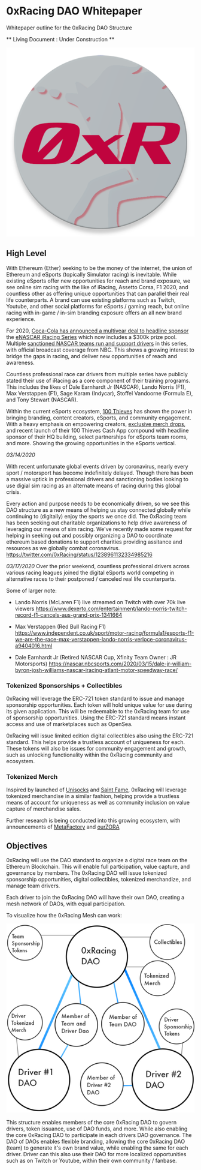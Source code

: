 # 0xRacing DAO Whitepaper
Whitepaper outline for the 0xRacing DAO Structure 

** Living Document : Under Construction **

![0xRacing Logo](https://github.com/0xRacing/Branding/blob/master/ic_oxr.png?raw=true)

## High Level
With Ethereum (Ether) seeking to be the money of the internet, the union of Ethereum and eSports (topically Simulator racing) is inevitable. While existing eSports offer new opportunities for reach and brand exposure, we see online sim racing with the like of iRacing, Assetto Corsa, F1 2020, and countless other as offering unique opportunities that can parallel their real life counterparts. A brand can use existing platforms such as Twitch, Youtube, and other social platforms for eSports / gaming reach, but online racing with in-game / in-sim branding exposure offers an all new brand experience. 

For 2020, [Coca-Cola has announced a multiyear deal to headline sponsor](https://www.nascar.com/news-media/2020/02/05/enascar-iracing-competition-refreshed-by-coca-cola-beginning-in-2020/) the [eNASCAR iRacing Series](https://www.iracing.com/enascar-coca-cola-iracing-series/) which now includes a $300k prize pool. Multiple [sanctioned NASCAR teams run and support drivers](https://www.nascar.com/news-media/2019/12/19/2020-enascar-iracing-world-championship-series-teams-drivers/) in this series, with official broadcast coverage from NBC. This shows a growing interest to bridge the gaps in racing, and deliver new opportunities of reach and awareness. 

Countless professional race car drivers from multiple series have publicly stated their use of iRacing as a core component of their training programs. This includes the likes of Dale Earnhardt Jr (NASCAR), Lando Norris (F1), Max Verstappen (F1), Sage Karam (Indycar), Stoffel Vandoorne (Formula E), and Tony Stewart (NASCAR).

Within the current eSports ecosystem, [100 Thieves](https://100thieves.com/) has shown the power in bringing branding, content creators, eSports, and community engagement. With a heavy emphasis on empowering creators, [exclusive merch drops](https://100thieves.com/blogs/lookbooks/numbers-collection), and recent launch of their 100 Thieves Cash App compound with headline sponsor of their HQ building, select partnerships for eSports team rooms, and more. Showing the growing opportunities in the eSports vertical.

*03/14/2020*

With recent unfortunate global events driven by coronavirus, nearly every sport / motorsport has become indefinitely delayed. Though there has been a massive uptick in professional drivers and sanctioning bodies looking to use digial sim racing as an alternate means of racing during this global crisis. 

Every action and purpose needs to be economically driven, so we see this DAO structure as a new means of helping us stay connected globally while continuing to (digitally) enjoy the sports we once did. The 0xRacing team has been seeking out charitable organizations to help drive awareness of leveraging our means of sim racing. We've recently made some request for helping in seeking out and possibly organizing a DAO to coordinate ethereum based donations to support charities providing assitance and resources as we globally combat coronavirus. https://twitter.com/0xRacing/status/1238961132334985216

*03/17/2020*
Over the prior weekend, countless professional drivers across various racing leagues joined the digital eSports world competing in alternative races to their postponed / canceled real life counterparts. 

Some of larger note: 

- Lando Norris (McLaren F1) live streamed on Twitch with over 70k live viewers https://www.dexerto.com/entertainment/lando-norris-twitch-record-f1-cancels-aus-grand-prix-1341664 

- Max Verstappen (Red Bull Racing F1) https://www.independent.co.uk/sport/motor-racing/formula1/esports-f1-we-are-the-race-max-verstappen-lando-norris-verloce-coronavirus-a9404016.html

- Dale Earnhardt Jr (Retired NASCAR Cup, Xfinity Team Owner : JR Motorsports) https://nascar.nbcsports.com/2020/03/15/dale-jr-william-byron-josh-williams-nascar-iracing-atlant-motor-speedway-race/

### Tokenized Sponsorships + Collectibles
0xRacing will leverage the ERC-721 token standard to issue and manage sponsorship opportunities. Each token will hold unique value for use during its given application. This will be redeemable to the 0xRacing team for use of sponsorship opportunities. Using the ERC-721 standard means instant access and use of marketplaces such as OpenSea.

0xRacing will issue limited edition digital collectibles also using the ERC-721 standard. This helps provide a trustless account of uniqueness for each. These tokens will also be issues for community engagement and growth, such as unlocking functionality within the 0xRacing community and ecosystem.

### Tokenized Merch
Inspired by launched of [Unisocks](https://unisocks.exchange/) and [Saint Fame](https://www.saintfame.com/), 0xRacing will leverage tokenized merchandise in a similar fashion, helping provide a trustless means of account for uniqueness as well as community inclusion on value capture of merchandise sales.

Further research is being conducted into this growing ecosystem, with announcements of [MetaFactory](https://metafactory.ai/) and [ourZORA](https://www.ourzora.com/)

## Objectives
0xRacing will use the DAO standard to organize a digital race team on the Ethereum Blockchain. This will enable full participation, value capture, and governance by members. The 0xRacing DAO will issue tokenized sponsorship opportunities, digital collectibles, tokenized merchandize, and manage team drivers. 

Each driver to join the 0xRacing DAO will have their own DAO, creating a mesh network of DAOs, with equal participation. 

To visualize how the 0xRacing Mesh can work:

![0xRacing DAO](https://github.com/0xRacing/Branding/blob/master/0xracing_dao.png?raw=true)

This structure enables members of the core 0xRacing DAO to govern drivers, token issuance, use of DAO funds, and more. While also enabling the core 0xRacing DAO to participate in each drivers DAO governance. The DAO of DAOs enables flexible branding, allowing the core 0xRacing DAO (team) to generate it's own brand value, while enabling the same for each driver. Driver can this also use their DAO for more localized opportunities such as on Twitch or Youtube, within their own community / fanbase.
